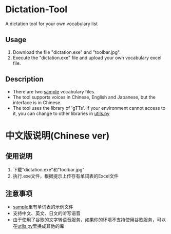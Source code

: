 # Dictation-Tool
A dictation tool for your own vocabulary list

## Usage
1. Download the file "dictation.exe" and "toolbar.jpg".
2. Execute the "dictation.exe" file and upload your own vocabulary excel file.

## Description
- There are two [sample](https://github.com/GrayNiwako/Dictation-Tool/tree/master/sample) vocabulary files.
- The tool supports voices in Chinese, English and Japanese, but the interface is in Chinese.
- The tool uses the library of 'gTTs'. If your environment cannot access to it, you can change to other libraries in [utils.py](https://github.com/GrayNiwako/Dictation-Tool/blob/master/code/utils.py)



# 中文版说明(Chinese ver)

## 使用说明
1. 下载"dictation.exe"和"toolbar.jpg"
2. 执行.exe文件，根据提示上传存有单词表的Excel文件

## 注意事项
- [sample](https://github.com/GrayNiwako/Dictation-Tool/tree/master/sample)里有单词表的示例文件
- 支持中文、英文、日文的听写语音
- 由于使用了谷歌的文字转语音服务，如果你的环境不支持使用谷歌服务，可以在[utils.py](https://github.com/GrayNiwako/Dictation-Tool/blob/master/code/utils.py)里换成其他的库
